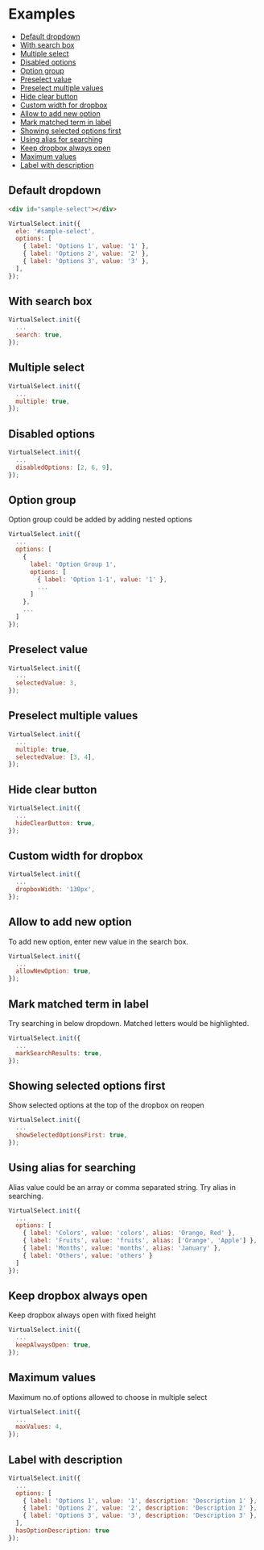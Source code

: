 # Examples

- [Default dropdown](#default-dropdown)
- [With search box](#with-search-box)
- [Multiple select](#multiple-select)
- [Disabled options](#disabled-options)
- [Option group](#option-group)
- [Preselect value](#preselect-value)
- [Preselect multiple values](#preselect-multiple-values)
- [Hide clear button](#hide-clear-button)
- [Custom width for dropbox](#custom-width-for-dropbox)
- [Allow to add new option](#allow-to-add-new-option)
- [Mark matched term in label](#mark-matched-term-in-label)
- [Showing selected options first](#showing-selected-options-first)
- [Using alias for searching](#using-alias-for-searching)
- [Keep dropbox always open](#keep-dropbox-always-open)
- [Maximum values](#maximum-values)
- [Label with description](#label-with-description)

## Default dropdown

<div id="single-select"></div>

```html
<div id="sample-select"></div>
```

```js
VirtualSelect.init({
  ele: '#sample-select',
  options: [
    { label: 'Options 1', value: '1' },
    { label: 'Options 2', value: '2' },
    { label: 'Options 3', value: '3' },
  ],
});
```

## With search box

<div id="single-search-select"></div>

```js
VirtualSelect.init({
  ...
  search: true,
});
```

## Multiple select

<div id="sample-multi-select"></div>

```js
VirtualSelect.init({
  ...
  multiple: true,
});
```

## Disabled options

<div id="single-disabled-select"></div>

```js
VirtualSelect.init({
  ...
  disabledOptions: [2, 6, 9],
});
```

## Option group

Option group could be added by adding nested options

<div id="option-group-select"></div>

```js
VirtualSelect.init({
  ...
  options: [
    { 
      label: 'Option Group 1',
      options: [
        { label: 'Option 1-1', value: '1' },
        ...
      ]
    },
    ...
  ]
});
```

## Preselect value

<div id="preselect-single-select"></div>

```js
VirtualSelect.init({
  ...
  selectedValue: 3,
});
```

## Preselect multiple values

<div id="preselect-multiple-select"></div>

```js
VirtualSelect.init({
  ...
  multiple: true,
  selectedValue: [3, 4],
});
```

## Hide clear button

<div id="hide-clear-select"></div>

```js
VirtualSelect.init({
  ...
  hideClearButton: true,
});
```

## Custom width for dropbox

<div id="custom-width-select"></div>

```js
VirtualSelect.init({
  ...
  dropboxWidth: '130px',
});
```

## Allow to add new option

To add new option, enter new value in the search box.

<div id="new-option-select"></div>

```js
VirtualSelect.init({
  ...
  allowNewOption: true,
});
```

## Mark matched term in label

Try searching in below dropdown. Matched letters would be highlighted.

<div id="mark-results-select"></div>

```js
VirtualSelect.init({
  ...
  markSearchResults: true,
});
```

## Showing selected options first

Show selected options at the top of the dropbox on reopen

<div id="selected-first-select"></div>

```js
VirtualSelect.init({
  ...
  showSelectedOptionsFirst: true,
});
```

## Using alias for searching

Alias value could be an array or comma separated string. Try alias in searching.

<div id="alias-select"></div>

```js
VirtualSelect.init({
  ...
  options: [
    { label: 'Colors', value: 'colors', alias: 'Orange, Red' },
    { label: 'Fruits', value: 'fruits', alias: ['Orange', 'Apple'] },
    { label: 'Months', value: 'months', alias: 'January' },
    { label: 'Others', value: 'others' }
  ]
});
```

## Keep dropbox always open

Keep dropbox always open with fixed height

<div id="keep-open-select"></div>

```js
VirtualSelect.init({
  ...
  keepAlwaysOpen: true,
});
```

## Maximum values

Maximum no.of options allowed to choose in multiple select

<div id="max-values-select"></div>

```js
VirtualSelect.init({
  ...
  maxValues: 4,
});
```


## Label with description

<div id="with-description-select"></div>

```js
VirtualSelect.init({
  ...
  options: [
    { label: 'Options 1', value: '1', description: 'Description 1' },
    { label: 'Options 2', value: '2', description: 'Description 2' },
    { label: 'Options 3', value: '3', description: 'Description 3' },
  ],
  hasOptionDescription: true
});
```

<script>
  initPageExamples();
</script>